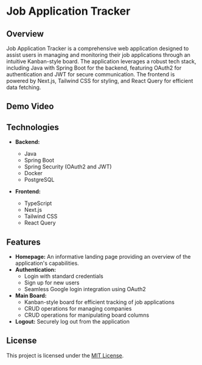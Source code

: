 # Job Application Tracker

## Overview

Job Application Tracker is a comprehensive web application designed to assist users in managing and monitoring their job applications through an intuitive Kanban-style board. The application leverages a robust tech stack, including Java with Spring Boot for the backend, featuring OAuth2 for authentication and JWT for secure communication. The frontend is powered by Next.js, Tailwind CSS for styling, and React Query for efficient data fetching.
## Demo Video


## Technologies

- **Backend:**
  - Java
  - Spring Boot
  - Spring Security (OAuth2 and JWT)
  - Docker
  - PostgreSQL

- **Frontend:**
  - TypeScript
  - Next.js
  - Tailwind CSS
  - React Query

## Features

- **Homepage:** An informative landing page providing an overview of the application's capabilities.
- **Authentication:**
  - Login with standard credentials
  - Sign up for new users
  - Seamless Google login integration using OAuth2
- **Main Board:**
  - Kanban-style board for efficient tracking of job applications
  - CRUD operations for managing companies
  - CRUD operations for manipulating board columns
- **Logout:** Securely log out from the application

## License

This project is licensed under the [MIT License](LICENSE).
